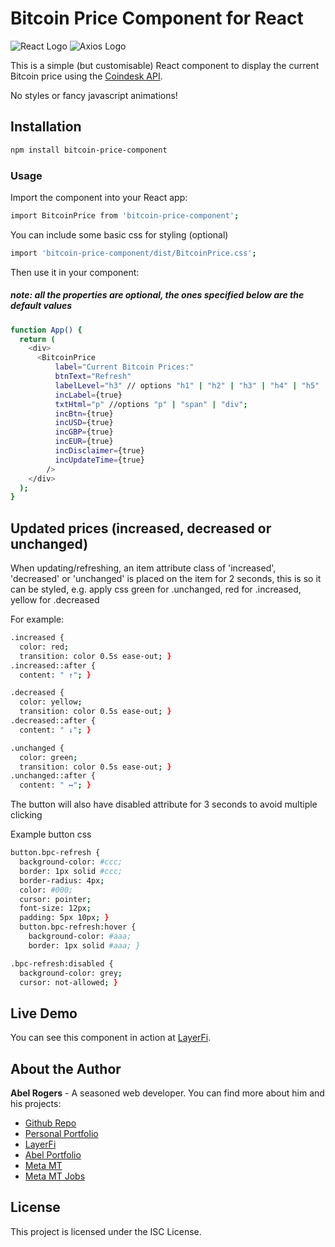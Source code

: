# Bitcoin Price Component for React

![React Logo](https://reactjs.org/logo-og.png) ![Axios Logo](https://axios-http.com/assets/logo.png)

This is a simple (but customisable) React component to display the current Bitcoin price using the [Coindesk API](https://api.coindesk.com/v1/bpi/currentprice.json).

No styles or fancy javascript animations!

## Installation

```bash
npm install bitcoin-price-component
```

### Usage

Import the component into your React app:

```bash
import BitcoinPrice from 'bitcoin-price-component';
```

You can include some basic css for styling (optional)

```bash
import 'bitcoin-price-component/dist/BitcoinPrice.css';
```

Then use it in your component:

##### note: all the properties are optional, the ones specified below are the default values

```bash
function App() {
  return (
    <div>
      <BitcoinPrice
          label="Current Bitcoin Prices:"
          btnText="Refresh"
          labelLevel="h3" // options "h1" | "h2" | "h3" | "h4" | "h5" | "h6";
          incLabel={true}
          txtHtml="p" //options "p" | "span" | "div";
          incBtn={true}
          incUSD={true}
          incGBP={true}
          incEUR={true}
          incDisclaimer={true}
          incUpdateTime={true}
        />
    </div>
  );
}
```

## Updated prices (increased, decreased or unchanged)

When updating/refreshing, an item attribute class of 'increased', 'decreased' or 'unchanged' is placed on the item for 2 seconds, this is so it can be styled, e.g. apply css green for .unchanged, red for .increased, yellow for .decreased

For example:

```bash
.increased {
  color: red;
  transition: color 0.5s ease-out; }
.increased::after {
  content: " ↑"; }

.decreased {
  color: yellow;
  transition: color 0.5s ease-out; }
.decreased::after {
  content: " ↓"; }

.unchanged {
  color: green;
  transition: color 0.5s ease-out; }
.unchanged::after {
  content: " ↔"; }
```

The button will also have disabled attribute for 3 seconds to avoid multiple clicking

Example button css

```bash
button.bpc-refresh {
  background-color: #ccc;
  border: 1px solid #ccc;
  border-radius: 4px;
  color: #000;
  cursor: pointer;
  font-size: 12px;
  padding: 5px 10px; }
  button.bpc-refresh:hover {
    background-color: #aaa;
    border: 1px solid #aaa; }

.bpc-refresh:disabled {
  background-color: grey;
  cursor: not-allowed; }
```

## Live Demo

You can see this component in action at [LayerFi](https://layerfi.meta.mt/).

## About the Author

**Abel Rogers** - A seasoned web developer. You can find more about him and his projects:

- [Github Repo](https://github.com/animasoul/bitcoin-price-component)
- [Personal Portfolio](https://www.ajpartnersltd.com/)
- [LayerFi](https://layerfi.meta.mt/)
- [Abel Portfolio](https://abel.meta.mt/)
- [Meta MT](https://www.meta.mt/)
- [Meta MT Jobs](https://jobs.meta.mt/)

## License

This project is licensed under the ISC License.
